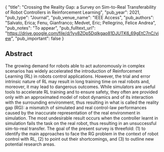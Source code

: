 {
  "title": "Crossing the Reality Gap: a Survey on Sim-to-Real Transferability of Robot Controllers in Reinforcement Learning",
  "pub_year": 2021,
  "pub_type": "Journal",
  "pub_venue_name": "IEEE Access",
  "pub_authors": "Salvato, Erica; Fenu, Gianfranco; Medvet, Eric; Pellegrino, Felice Andrea",
  "pub_notes": "To appear",
  "pub_fulltext_url": "https://drive.google.com/file/d/1yy8ZOp5DqIkgao81DJUTK6_69gEtC7nC/view",
  "pub_important": false
}

## Abstract
The growing demand for robots able to act autonomously in complex scenarios has widely accelerated the introduction of Reinforcement Learning (RL) in robots control applications. However, the trial and error intrinsic nature of RL may result in long training time on real robots and, moreover, it may lead to dangerous outcomes. While simulators are useful tools to accelerate RL training and to ensure safety, they often are provided only with an approximated model of robot dynamics and of its interaction with the surrounding environment, thus resulting in what is called the reality gap (RG): a mismatch of simulated and real control-law performances caused by the inaccurate representation of the real environment in simulation. The most undesirable result occurs when the controller learnt in simulation fails the task on the real robot, thus resulting in an unsuccessful sim-to-real transfer. The goal of the present survey is threefold: (1) to identify the main approaches to face the RG problem in the context of robot control with RL, (2) to point out their shortcomings, and (3) to outline new potential research areas.
